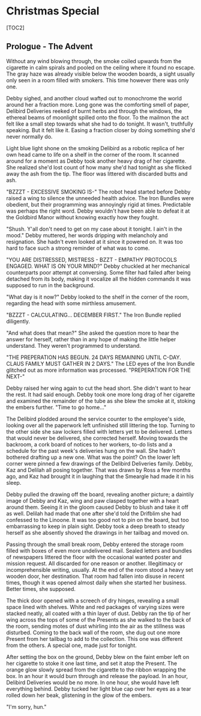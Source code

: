 # Christmas Special
[TOC2]
## Prologue - The Advent

Without any wind blowing through, the smoke coiled upwards from the cigarette in calm spirals and pooled on the ceiling where it found no escape. The gray haze was already visible below the wooden boards, a sight usually only seen in a room filled with smokers. This time however there was only one.

Debby sighed, and another cloud wafted out to monochrome the world around her a fraction more. Long gone was the comforting smell of paper, Delibird Deliveries reeked of burnt herbs and through the windows, the ethereal beams of moonlight spilled onto the floor. To the mailmon the act felt like a small step towards what she had to do tonight. It wasn't, truthfully speaking. But it felt like it. Easing a fraction closer by doing something she'd never normally do.

Light blue light shone on the smoking Delibird as a robotic replica of her own head came to life on a shelf in the corner of the room. It scanned around for a moment as Debby took another heavy drag of her cigarette. She realized she'd lost count of how many she'd had tonight as she flicked away the ash from the tip. The floor was littered with discarded butts and ash.

"BZZZT - EXCESSIVE SMOKING IS-" The robot head started before Debby raised a wing to silence the unneeded health advice. The Iron Bundles were obedient, but their programming was annoyingly rigid at times. Predictable was perhaps the right word. Debby wouldn't have been able to defeat it at the Goldbird Manor without knowing exactly how they fought.

"Shush. Y'all don't need to get on my case about it tonight. I ain't in the mood." Debby muttered, her words dripping with melancholy and resignation. She hadn't even looked at it since it powered on. It was too hard to face such a strong reminder of what was to come.

"YOU ARE DISTRESSED, MISTRESS - BZZT - EMPATHY PROTOCOLS ENGAGED. WHAT IS ON YOUR MIND?" Debby chuckled at her mechanical counterparts poor attempt at conversing. Some filter had failed after being detached from its body, making it vocalize all the hidden commands it was supposed to run in the background. 

"What day is it now?" Debby looked to the shelf in the corner of the room, regarding the head with some mirthless amusement.

"BZZZT - CALCULATING... DECEMBER FIRST." The Iron Bundle replied diligently.

"And what does that mean?" She asked the question more to hear the answer for herself, rather than in any hope of making the little helper understand. They weren't programmed to understand.

"THE PREPERATION HAS BEGUN. 24 DAYS REMAINING UNTIL C-DAY. CLAUS FAMILY MUST GATHER IN 2 DAYS." The LED eyes of the Iron Bundle glitched out as more information was processed. "PREPERATION FOR THE NEXT-"

Debby raised her wing again to cut the head short. She didn't want to hear the rest. It had said enough. Debby took one more long drag of her cigarette and examined the remainder of the tube as she blew the smoke at it, stoking the embers further. "Time to go home..." 

The Delibird plodded around the service counter to the employee's side, looking over all the paperwork left unfinished still littering the top. Turning to the other side she saw lockers filled with letters yet to be delivered. Letters that would never be delivered, she corrected herself. Moving towards the backroom, a cork board of notices to her workers, to-do lists and a schedule for the past week's deliveries hung on the wall. She hadn't bothered drafting up a new one. What was the point? On the lower left corner were pinned a few drawings of the Delibird Deliveries family. Debby, Kaz and Delilah all posing together. That was drawn by Ross a few months ago, and Kaz had brought it in laughing that the Smeargle had made it in his sleep. 

Debby pulled the drawing off the board, revealing another picture; a daintily image of Debby and Kaz, wing and paw clasped together with a heart around them. Seeing it in the gloom caused Debby to blush and take it off as well. Delilah had made that one after she'd told the Drifblim she had confessed to the Linoone. It was too good not to pin on the board, but too embarrassing to keep in plain sight. Debby took a deep breath to steady herself as she absently shoved the drawings in her tailbag and moved on.

Passing through the small break room, Debby entered the storage room filled with boxes of even more undelivered mail. Sealed letters and bundles of newspapers littered the floor with the occasional wanted poster and mission request. All discarded for one reason or another. Illegitimacy or incomprehensible writing, usually. At the end of the room stood a heavy set wooden door, her destination. That room had fallen into disuse in recent times, though it was opened almost daily when she started her business. Better times, she supposed. 

The thick door opened with a screech of dry hinges, revealing a small space lined with shelves. White and red packages of varying sizes were stacked neatly, all coated with a thin layer of dust. Debby ran the tip of her wing across the tops of some of the Presents as she walked to the back of the room, sending motes of dust whirling into the air as the stillness was disturbed. Coming to the back wall of the room, she dug out one more Present from her tailbag to add to the collection. This one was different from the others. A special one, made just for tonight.

After setting the box on the ground, Debby blew on the faint ember left on her cigarette to stoke it one last time, and set it atop the Present. The orange glow slowly spread from the cigarette to the ribbon wrapping the box. In an hour it would burn through and release the payload. In an hour, Delibird Deliveries would be no more. In one hour, she would have left everything behind. Debby tucked her light blue cap over her eyes as a tear rolled down her beak, glistening in the glow of the embers.

"I'm sorry, hun."
